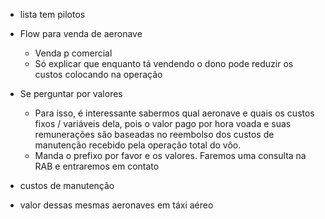 
- lista tem pilotos
- Flow para venda de aeronave
	- Venda p comercial
	- Só explicar que enquanto tá vendendo o dono pode reduzir os custos colocando na operação
- Se perguntar por valores 
	- Para isso, é interessante sabermos qual aeronave e quais os custos fixos / variáveis dela, pois o valor pago por hora voada e suas remunerações são baseadas no reembolso dos custos de manutenção recebido pela operação total do vôo. 
	- Manda o prefixo por favor e os valores. Faremos uma consulta na RAB e entraremos em contato


- custos de manutenção
- valor dessas mesmas aeronaves em táxi aéreo